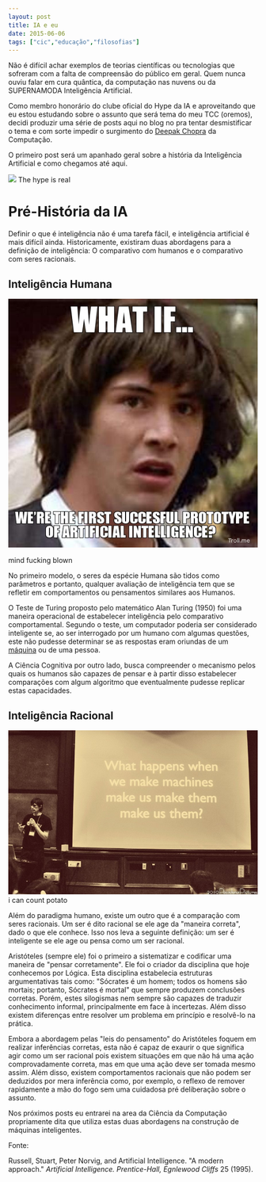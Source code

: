 ```yaml
---
layout: post
title: IA e eu
date: 2015-06-06
tags: ["cic","educação","filosofias"]
---
```


Não é difícil achar exemplos de teorias científicas ou tecnologias que sofreram com a falta de compreensão do público em geral. Quem nunca ouviu falar em cura quântica, da computação nas nuvens ou da SUPERNAMODA Inteligência Artificial.

Como membro honorário do clube oficial do Hype da IA e aproveitando que eu estou estudando sobre o assunto que será tema do meu TCC (oremos), decidi produzir uma série de posts aqui no blog no pra tentar desmistificar o tema e com sorte impedir o surgimento do [Deepak Chopra](http://www.wisdomofchopra.com/) da Computação.

O primeiro post será um apanhado geral sobre a história da Inteligência Artificial e como chegamos até aqui.

![](/assets/2015/giphy.gif) The hype is real

<!--more-->

# Pré-História da IA

Definir o que é inteligência não é uma tarefa fácil, e inteligência artificial é mais difícil ainda. Historicamente, existiram duas abordagens para a definição de inteligência: O comparativo com humanos e o comparativo com seres racionais.

## Inteligência Humana

![](/assets/2015/what-if-were-the-first-succesful-prototype-of-artificial-intelligence.jpg)

mind fucking blown

No primeiro modelo, o seres da espécie Humana são tidos como parâmetros e portanto, qualquer avaliação de inteligência tem que se refletir em comportamentos ou pensamentos similares aos Humanos.

O Teste de Turing proposto pelo matemático Alan Turing (1950) foi uma maneira operacional de estabelecer inteligência pelo comparativo comportamental. Segundo o teste, um computador poderia ser considerado inteligente se, ao ser interrogado por um humano com algumas questões, este não pudesse determinar se as respostas eram oriundas de um [máquina](http://www.cleverbot.com) ou de uma pessoa.

A Ciência Cognitiva por outro lado, busca compreender o mecanismo pelos quais os humanos são capazes de pensar e à partir disso estabelecer comparações com algum algoritmo que eventualmente pudesse replicar estas capacidades.

## Inteligência Racional

![](/assets/2015/hplusatcaltech2.jpg) i can count potato

Além do paradigma humano, existe um outro que é a comparação com seres racionais. Um ser é dito racional se ele age da "maneira correta", dado o que ele conhece.  Isso nos leva a seguinte definição: um ser é inteligente se ele age ou pensa como um ser racional.

Aristóteles (sempre ele) foi o primeiro a sistematizar e codificar uma maneira de "pensar corretamente". Ele foi o criador da disciplina que hoje conhecemos por Lógica. Esta disciplina estabelecia estruturas argumentativas tais como: "Sócrates é um homem; todos os homens são mortais; portanto, Sócrates é mortal" que sempre produzem conclusões corretas. Porém, estes silogismas nem sempre são capazes de traduzir conhecimento informal, principalmente em face à incertezas. Além disso existem diferenças entre resolver um problema em princípio e resolvê-lo na prática.

Embora a abordagem pelas "leis do pensamento" do Aristóteles foquem em realizar inferências corretas, esta não é capaz de exaurir o que significa agir como um ser racional pois existem situações em que não há uma ação comprovadamente correta, mas em que uma ação deve ser tomada mesmo assim. Além disso, existem comportamentos racionais que não podem ser deduzidos por mera inferência como, por exemplo, o reflexo de remover rapidamente a mão do fogo sem uma cuidadosa pré deliberação sobre o assunto.

Nos próximos posts eu entrarei na area da Ciência da Computação propriamente dita que utiliza estas duas abordagens na construção de máquinas inteligentes.

Fonte:

Russell, Stuart, Peter Norvig, and Artificial Intelligence. "A modern approach." _Artificial Intelligence. Prentice-Hall, Egnlewood Cliffs_ 25 (1995).
